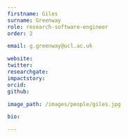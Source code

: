 ```yaml
---
firstname: Giles
surname: Greenway
role: research-software-engineer
order: 2

email: g.greenway@ucl.ac.uk

website:
twitter:
researchgate:
impactstory:
orcid:
github:

image_path: /images/people/giles.jpg

bio:

---
```

